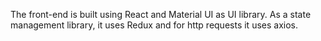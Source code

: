 The front-end is built using React and Material UI as UI library. As a state management library, it uses Redux and for http requests it uses axios.